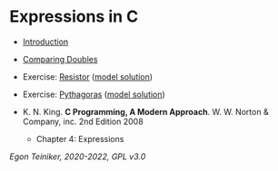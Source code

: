 # Expressions in C

* [Introduction](types-operators-expressions/expressions/introduction) 

* [Comparing Doubles](types-operators-expressions/expressions/double-comparing)

* Exercise: [Resistor](types-operators-expressions/expressions/resistor-exercise)
    ([model solution](types-operators-expressions/expressions/resistor))

* Exercise: [Pythagoras](types-operators-expressions/expressions/pythagoras-exercise)
    ([model solution](types-operators-expressions/expressions/pythagoras))


* K. N. King. **C Programming, A Modern Approach**. W. W. Norton & Company, inc. 2nd Edition 2008
    * Chapter 4: Expressions

*Egon Teiniker, 2020-2022, GPL v3.0* 
